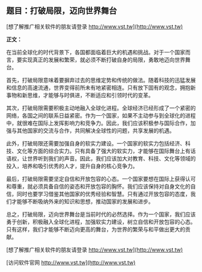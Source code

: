 ## **题目：打破局限，迈向世界舞台**

[想了解推广相关软件的朋友请登录 http://www.vst.tw](http://www.vst.tw)

**正文：**

在当前全球化的时代背景下，各国都面临着巨大的机遇和挑战。对于一个国家而言，要实现真正的发展和繁荣，就必须不断打破自身的局限，勇敢地迈向世界舞台。

首先，打破局限意味着要摒弃过去的思维定势和传统的做法。随着科技的迅猛发展和信息的高速流通，世界变得前所未有地紧密相连。只有放下固有的观念，拥抱新事物和新思维，才能够与时俱进，不断适应和引领时代的变革。

其次，打破局限需要积极主动地融入全球化进程。全球经济已经形成了一个紧密的网络，各国之间的联系日益紧密。作为一个国家，如果不主动参与到全球化的进程中，就很难在国际上发挥影响力和竞争力。因此，我们应该积极参与国际合作，加强与其他国家的交流与合作，共同解决全球性的问题，共享发展的机遇。

此外，打破局限还需要加强自身的软实力建设。一个国家的软实力包括经济、科技、文化等方面的综合实力。只有具备了强大的软实力，才能够在国际舞台上有话语权，让世界听到我们的声音。因此，我们应该加大对教育、科技、文化等领域的投入，培养和吸引优秀的人才，提升自身的核心竞争力。

最后，打破局限需要坚定自信和开放包容的心态。一个国家要想在国际上获得认可和尊重，就必须具备自信的姿态和开放包容的胸怀。我们应该保持对自身文化的自信，同时也要学习借鉴其他国家的优秀经验和智慧。只有通过开放包容的态度，我们才能够不断吸纳外来的知识和思想，推动国家的发展和进步。

总之，打破局限，迈向世界舞台是当前时代的必然选择。作为一个国家，我们应该勇于创新，积极融入全球化进程，加强软实力建设，树立自信和开放包容的心态。只有这样，我们才能够不断迈向更高的舞台，为世界的繁荣与和平做出更大的贡献。

[想了解推广相关软件的朋友请登录 http://www.vst.tw](http://www.vst.tw)


[访问软件官网 http://www.vst.tw](http://www.vst.tw)
